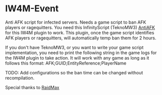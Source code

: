 # IW4M-Event
Anti AFK script for infected servers. Needs a game script to ban AFK players or ragequitters.
You need this InfinityScript (TeknoMW3) [AntiAFK](https://github.com/diamante0018/AntiAFK) for this IW4M plugin to work.
This plugin, once the game script identifies AFK players or ragequitters, will automatically temp ban them for 2 hours.

If you don't have TeknoMW3, or you want to write your game script implementation, you need to print the following string in the game logs for the IW4M plugin to take action.
It will work with any game as long as it follows this format:
AFK;GUID;EntityReference;PlayerName

TODO:
Add configurations so the ban time can be changed without recompilation.

Special thanks to [RaidMax](https://github.com/RaidMax)
